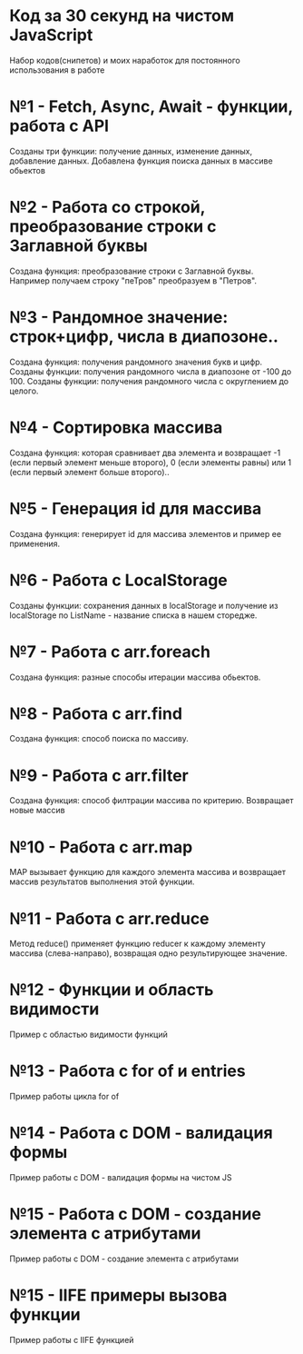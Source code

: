 # Код за 30 секунд на чистом JavaScript
Набор кодов(снипетов) и моих наработок для постоянного использования в работе
# №1 - Fetch, Async, Await - функции, работа с API
Созданы три функции: получение данных, изменение данных, добавление данных.
Добавлена функция поиска данных в массиве обьектов
# №2 - Работа со строкой, преобразование строки с Заглавной буквы
Создана функция: преобразование строки с Заглавной буквы.
Например получаем строку "пеТров" преобразуем в "Петров".
# №3 - Рандомное значение: строк+цифр, числа в диапозоне..
Создана функция: получения рандомного значения букв и цифр.
Созданы функции: получения рандомного числа в диапозоне от -100 до 100.
Созданы функции: получения рандомного числа с округлением до целого.
# №4 - Сортировка массива
Создана функция: которая сравнивает два элемента и возвращает -1 (если первый элемент меньше второго), 0 (если элементы равны) или 1 (если первый элемент больше второго)..
# №5 - Генерация id для массива
Создана функция: генерирует id для массива элементов и пример ее применения.
# №6 - Работа с LocalStorage
Созданы функции: сохранения данных в localStorage и получение из localStorage по ListName - название списка в нашем сторедже.
# №7 - Работа с arr.foreach
Создана функция: разные способы итерации массива обьектов.
# №8 - Работа с arr.find
Создана функция:  способ поиска по массиву.
# №9 - Работа с arr.filter
Создана функция: способ филтрации массива по критерию. Возвращает новые массив
# №10 - Работа с arr.map
MAP вызывает функцию для каждого элемента массива и возвращает массив результатов выполнения этой функции.
# №11 - Работа с arr.reduce
Метод reduce() применяет функцию reducer к каждому элементу массива (слева-направо), возвращая одно результирующее значение.
# №12 - Функции и область видимости
Пример с областью видимости функций
# №13 - Работа с for of и entries
Пример работы цикла for of
# №14 - Работа с DOM - валидация формы
Пример работы с DOM - валидация формы на чистом JS
# №15 - Работа с DOM - создание элемента с атрибутами
Пример работы с DOM - создание элемента с атрибутами
# №15 - IIFE примеры вызова функции
Пример работы с IIFE функцией

